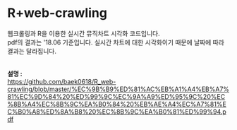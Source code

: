 # R+web-crawling
웹크롤링과 R을 이용한 실시간 뮤직차트 시각화 코드입니다.<br>
pdf의 결과는 '18.06 기준입니다. 실시간 차트에 대한 시각화이기 때문에 날짜에 따라 결과는 달라집니다. <br><br> 

**설명 :** <br>
https://github.com/baek0618/R_web-crawling/blob/master/%EC%9B%B9%ED%81%AC%EB%A1%A4%EB%A7%81%EC%9D%84%20%ED%99%9C%EC%9A%A9%ED%95%9C%20%EC%8B%A4%EC%8B%9C%EA%B0%84%20%EB%AE%A4%EC%A7%81%EC%B0%A8%ED%8A%B8%20%EC%8B%9C%EA%B0%81%ED%99%94.pdf
